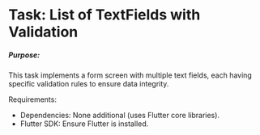 <h1>Task: List of TextFields with Validation</h1>

<h5>Purpose:</h5>
<p>This task implements a form screen with multiple text fields, each having specific validation rules to ensure data integrity.</p>

Requirements:
<ul>
  <li>Dependencies: None additional (uses Flutter core libraries).</li>
  <li>Flutter SDK: Ensure Flutter is installed.</li>
</ul>

